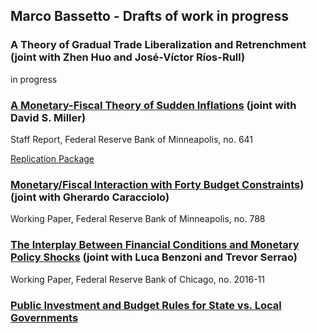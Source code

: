 ## Marco Bassetto - Drafts of work in progress

### A Theory of Gradual Trade Liberalization and Retrenchment (joint with Zhen Huo and José-Víctor Ríos-Rull)
in progress

### [A Monetary-Fiscal Theory of Sudden Inflations](https://www.minneapolisfed.org/research/staff-reports/a-monetary-fiscal-theory-of-sudden-inflations) (joint with David S. Miller)
Staff Report, Federal Reserve Bank of Minneapolis,  no. 641

[Replication Package](https://doi.org/10.7910/DVN/3S5HL0)

### [Monetary/Fiscal Interaction with Forty Budget Constraints](https://www.minneapolisfed.org/research/working-papers/monetaryfiscal-interactions-with-forty-budget-constraints)) (joint with Gherardo Caracciolo)
Working Paper, Federal Reserve Bank of Minneapolis,  no. 788

### [The Interplay Between Financial Conditions and Monetary Policy Shocks](https://www.chicagofed.org/publications/working-papers/2016/wp2016-11) (joint with Luca Benzoni and Trevor Serrao)
Working Paper, Federal Reserve Bank of Chicago,  no. 2016-11

### [Public Investment and Budget Rules for State vs. Local Governments](/research/statevslocal/statevslocal.pdf)

